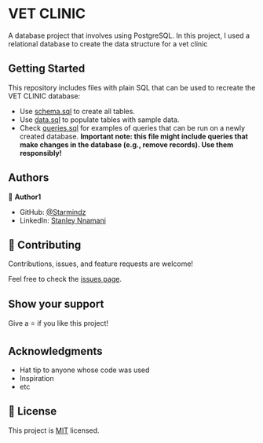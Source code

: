 
# VET CLINIC
A database project that involves using PostgreSQL. In this project, I used a relational database to create the data structure for a vet clinic

## Getting Started

This repository includes files with plain SQL that can be used to recreate the VET CLINIC database:

- Use [schema.sql](./schema.sql) to create all tables.
- Use [data.sql](./data.sql) to populate tables with sample data.
- Check [queries.sql](./queries.sql) for examples of queries that can be run on a newly created database. **Important note: this file might include queries that make changes in the database (e.g., remove records). Use them responsibly!**


## Authors

👤 **Author1**

- GitHub: [@Starmindz](https://github.com/StarMindz)
- LinkedIn: [Stanley Nnamani](https://www.linkedin.com/in/stanley-nnamani)



## 🤝 Contributing

Contributions, issues, and feature requests are welcome!

Feel free to check the [issues page](../../issues/).

## Show your support

Give a ⭐️ if you like this project!

## Acknowledgments

- Hat tip to anyone whose code was used
- Inspiration
- etc

## 📝 License

This project is [MIT](./MIT.md) licensed.
